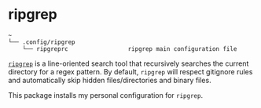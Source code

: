 # ripgrep

```text
~
└── .config/ripgrep
    └── ripgreprc                 ripgrep main configuration file

```

[`ripgrep`](https://github.com/BurntSushi/ripgrep) is a line-oriented search tool that recursively searches the current directory for a regex pattern. By default, `ripgrep` will respect gitignore rules and automatically skip hidden files/directories and binary files.

This package installs my personal configuration for `ripgrep`.
